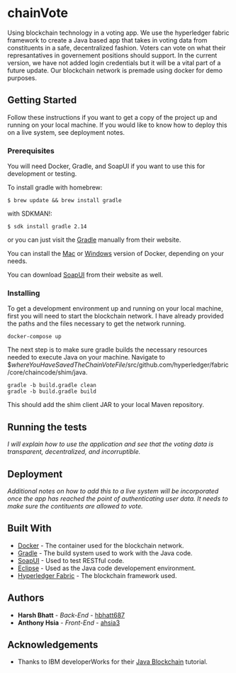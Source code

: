 # chainVote
Using blockchain technology in a voting app. We use the hyperledger fabric framework to create a Java based app that takes in voting data from constituents in a safe, decentralized fashion. Voters can vote on what their represantatives in governement positions should support. In the current version, we have not added login credentials but it will be a vital part of a future update. Our blockchain network is premade using docker for demo purposes.
## Getting Started
Follow these instructions if you want to get a copy of the project up and running on your local machine. If you would like to know how to deploy this on a live system, see deployment notes.
### Prerequisites
You will need Docker, Gradle, and SoapUI if you want to use this for development or testing.

To install gradle with homebrew: 
```
$ brew update && brew install gradle
```
with SDKMAN!:
```
$ sdk install gradle 2.14
```
or you can just visit the [Gradle](https://gradle.org/install/) manually from their website.

You can install the [Mac](https://www.docker.com/docker-mac) or [Windows](https://www.docker.com/docker-windows) version of Docker, depending on your needs.

You can download [SoapUI](https://www.soapui.org/downloads/soapui.html) from their website as well.
### Installing
To get a development environment up and running on your local machine, first you will need to start the blockchain network.
I have already provided the paths and the files necessary to get the network running. 
```
docker-compose up
```
The next step is to make sure gradle builds the necessary resources needed to execute Java on your machine.
Navigate to $*whereYouHaveSavedTheChainVoteFile*/src/github.com/hyperledger/fabric/core/chaincode/shim/java.
```
gradle -b build.gradle clean
gradle -b build.gradle build
```
This should add the shim client JAR to your local Maven repository.
## Running the tests
*I will explain how to use the application and see that the voting data is transparent, decentralized, and incorruptible.*
## Deployment
*Additional notes on how to add this to a live system will be incorporated once the app has reached the point of authenticating user data. It needs to make sure the contituents are allowed to vote.*
## Built With
* [Docker](https://www.docker.com/) - The container used for the blockchain network.
* [Gradle](https://gradle.org/) - The build system used to work with the Java code.
* [SoapUI](https://www.soapui.org/) - Used to test RESTful code.
* [Eclipse](https://www.eclipse.org/) - Used as the Java code developement environment.
* [Hyperledger Fabric](https://hyperledger-fabric.readthedocs.io/en/release/) - The blockchain framework used.
## Authors
* **Harsh Bhatt** - *Back-End* - [hbhatt687](https://github.com/hbhatt687)
* **Anthony Hsia** - *Front-End* - [ahsia3](https://github.com/ahsia3)
## Acknowledgements
* Thanks to IBM developerWorks for their [Java Blockchain](https://www.ibm.com/developerworks/library/j-chaincode-for-java-developers/index.html) tutorial.

